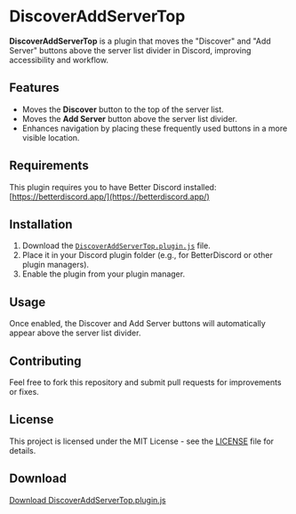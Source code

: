 # DiscoverAddServerTop

**DiscoverAddServerTop** is a plugin that moves the "Discover" and "Add Server" buttons above the server list divider in Discord, improving accessibility and workflow.

## Features

- Moves the **Discover** button to the top of the server list.
- Moves the **Add Server** button above the server list divider.
- Enhances navigation by placing these frequently used buttons in a more visible location.

## Requirements

This plugin requires you to have Better Discord installed: [https://betterdiscord.app/](https://betterdiscord.app/)

## Installation

1. Download the [`DiscoverAddServerTop.plugin.js`](DiscoverAddServerTop.plugin.js) file.
2. Place it in your Discord plugin folder (e.g., for BetterDiscord or other plugin managers).
3. Enable the plugin from your plugin manager.

## Usage

Once enabled, the Discover and Add Server buttons will automatically appear above the server list divider.

## Contributing

Feel free to fork this repository and submit pull requests for improvements or fixes.

## License

This project is licensed under the MIT License - see the [LICENSE](LICENSE) file for details.

## Download

[Download DiscoverAddServerTop.plugin.js](https://github.com/relykxdev/discover-add-server-top/releases/download/v1.0.0/DiscoverAddServerTop.plugin.js)

